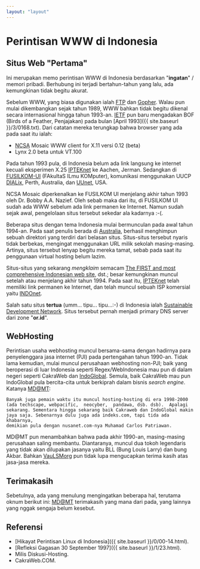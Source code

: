```yaml
---
layout: "layout"
---
```


# Perintisan WWW di Indonesia

## Situs Web "Pertama"

Ini merupakan memo perintisan WWW di Indonesia berdasarkan 
"<b>ingatan</b>" / memori pribadi.
Berhubung ini terjadi bertahun-tahun yang lalu, ada kemungkinan
tidak begitu akurat. 

Sebelum WWW, yang biasa digunakan ialah 
[FTP](https://en.wikipedia.org/wiki/File_Transfer_Protocol) dan
[Gopher](https://en.wikipedia.org/wiki/Gopher_(protocol)).
Walau pun mulai dikembangkan sejak tahun 1989, 
WWW bahkan tidak begitu dikenal secara internasional
hingga tahun 1993-an.
[IETF](http://www.ietf.org/) pun baru mengadakan BOF (Birds of a Feather, Penjajakan) pada bulan
[April 1993]({{ site.baseurl }}/3/0168.txt).
Dari catatan mereka terungkap bahwa browser yang ada
pada saat itu ialah:

* [NCSA](http://www.ncsa.illinois.edu/) Mosaic WWW client for X.11 versi 0.12 (beta)
* Lynx 2.0 beta untuk VT.100

Pada tahun 1993 pula, di Indonesia belum ada link langsung
ke internet kecuali eksperimen X.25 
[IPTEKnet](https://www.ipteknet.go.id) ke Aachen, Jerman.
Sedangkan di [FUSILKOM-UI](https://www.cs.ui.ac.id/)
(FAkultaS ILmu KOMputer), komunikasi menggunakan UUCP
[DIALix](https://en.wikipedia.org/wiki/Internet_in_Australia#Early_days), Perth, Australia, dan
[UUnet](https://en.wikipedia.org/wiki/UUNET), USA.

NCSA Mosaic diperkenalkan ke FUSILKOM UI menjelang akhir tahun
1993 oleh Dr. Bobby A.A. Nazief. Oleh sebab maka dari itu,
di FUSILKOM UI sudah ada WWW sebelum ada link permanen ke Internet.
Namun sudah sejak awal, pengelolaan situs tersebut sekedar
ala kadarnya :-(.

Beberapa situs dengan tema Indonesia mulai bermunculan pada awal 
tahun 1994-an. 
Pada saat penulis berada di 
[Australia](https://www.defence.gov.au/adfa/),
berhasil menghimpun sebuah
direktori yang terdiri dari belasan situs.
Situs-situs tersebut nyaris tidak berbekas, mengingat 
menggunakan URL milik sekolah masing-masing. 
Artinya, situs tersebut lenyap begitu mereka tamat, sebab
pada saat itu penggunaan virtual hosting belum lazim.

Situs-situs yang sekarang <i>mengklaim</i> semacam
[The FIRST and most comprehensive Indonesian web site](https://web.archive.org/web/19980206201536/http://indonesia.elga.net.id/), dst.; besar kemungkinan muncul setelah atau menjelang akhir tahun 1994.
Pada saat itu, 
[IPTEKnet](https://www.ipteknet.go.id)
telah memiliki link permanen ke Internet, dan telah muncul sebuah ISP komersial yaitu
[INDOnet](http://www.indonet.co.id).

Salah satu situs <b>tertua</b> (umm... tipu... tipu...:-) 
di Indonesia ialah
[Sustainable Development Network](https://web.archive.org/web/19970101002751/http://www.sdn.or.id/).
Situs tersebut pernah menjadi primary DNS server dari
zone "<b>or.id</b>".

## WebHosting

Perintisan usaha webhosting muncul bersama-sama dengan hadirnya para 
penyelenggara jasa internet (PJI) pada pertengahan tahun 1990-an.
Tidak lama kemudian, mulai muncul perusahaan webhosting non-PJI;
baik yang beroperasi di luar Indonesia 
seperti Regex/WebIndonesia mau pun di dalam
negeri seperti CakraWeb dan [IndoGlobal](https://www.indoglobal.com/).
Semula, baik CakraWeb mau pun IndoGlobal pula bercita-cita untuk
berkiprah dalam bisnis <em>search engine</em>.
Katanya <a href="http://mdamt.net" target="_top">MD@MT</a>:

```
Banyak juga pemain waktu itu muncul hosting-hosting di era 1998-2000
(ada techscape, webpacific,  neocyber,  pandawa, dsb. dsb).  Apalagi
sekarang. Sementara hingga sekarang baik Cakraweb dan IndoGlobal makin
jaya saja. Sebenarnya dulu juga ada indeks.com, tapi tida ada khabarnya,
demikian pula dengan nusanet.com-nya Muhamad Carlos Patriawan.
```

MD@MT pun menambahkan bahwa pada akhir 1990-an, masing-masing
perusahaan saling membantu. Diantaranya, muncul dua tokoh legendaris
yang tidak akan dilupakan jasanya yaitu BLL (Bung Louis Larry) dan bung
Akbar.
Bahkan [VauLSMorg](http://www.vlsm.org/) pun tidak lupa mengucapkan terima kasih
atas jasa-jasa mereka.

## Terimakasih

Sebetulnya, ada yang menulung mengingatkan beberapa hal, terutama
oknum berikut ini:
	[MD@MT](http://mdamt.net)
	terimakasih yang mana dari pada, yang lainnya yang
	nggak sengaja belum kesebut.

## Referensi

* [Hikayat Perintisan Linux di Indonesia]({{ site.baseurl }}/0/00-14.html).
* [Refleksi Gagasan 30 September 1997]({{ site.baseurl }}/1/23.html).
* Milis Diskusi-Hosting.
* CakraWeb.COM.

